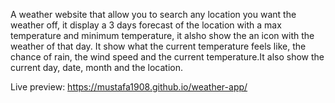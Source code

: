 A weather website that allow you to search any location you want the weather off, it display a 3 days forecast of the location with a max temperature and minimum temperature, it alsho show the an icon with the weather of that day.
It show what the current temperature feels like, the chance of rain, the wind speed and the current temperature.It also show the current day, date, month and the location.



Live preview: https://mustafa1908.github.io/weather-app/

